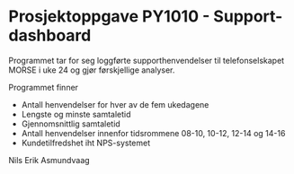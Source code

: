 # Prosjektoppgave PY1010 - Support-dashboard

Programmet tar for seg loggførte supporthenvendelser til telefonselskapet MORSE i uke 24 og gjør førskjellige analyser.

Programmet finner
- Antall henvendelser for hver av de fem ukedagene
- Lengste og minste samtaletid
- Gjennomsnittlig samtaletid
- Antall henvendelser innenfor tidsrommene 08-10, 10-12, 12-14 og 14-16
- Kundetilfredshet iht NPS-systemet


Nils Erik Asmundvaag

